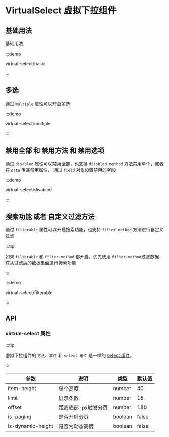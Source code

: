 # VirtualSelect 虚拟下拉组件

## 基础用法

基础用法

:::demo

virtual-select/basic

:::

## 多选

通过 `multiple` 属性可以开启多选

:::demo

virtual-select/multiple

:::

## 禁用全部 和 禁用方法 和 禁用选项

通过 `disabled` 属性可以禁用全部，也支持 `disabled-method` 方法禁用单个，或者在 `data` 传递禁用属性， 通过 `field` 对象设置禁用的字段

:::demo

virtual-select/disabled

:::

## 搜索功能 或者 自定义过滤方法

通过 `filterable` 属性可以开启搜索功能，也支持 `filter-method` 方法进行自定义过滤

:::tip

如果 `filterable` 和 `filter-method` 都开启，优先使用 `filter-method`过滤数据，在从过滤后的数据里面进行搜索功能

:::

:::demo

virtual-select/filterable

:::

## API

### virtual-select 属性

:::tip

虚拟下拉组件的 `方法`、`事件` 和 `select 组件` 是一样的 [select 组件](/components/select)。

:::

| 参数              | 说明                | 类型    | 默认值 |
| ----------------- | ------------------- | ------- | ------ |
| item-height       | 单个高度            | number  | 40     |
| limit             | 展示条数            | number  | 15     |
| offset            | 距离底部-px触发分页 | number  | 180    |
| is-paging         | 是否开启分页        | boolean | false  |
| is-dynamic-height | 是否为动态高度      | boolean | false  |

